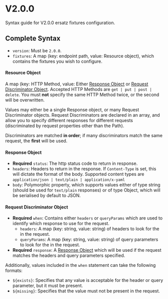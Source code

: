 # V2.0.0

Syntax guide for V2.0.0 ersatz fixtures configuration.

## Complete Syntax

* `version`: Must be `2.0.0`.
* `fixtures`: A map (key: endpoint path, value: Resource object), which contains the fixtures you wish to configure.

#### Resource Object

A map (key: HTTP Method, value: Either [Response Object](#response-object) or [Request Discriminator Object](#request-discriminator-object). Accepted HTTP Methods are `get | put | post | delete`. You must **not** specify the same HTTP Method twice, or the second will be overwritten.

Values may either be a single Response object, or many Request Discriminator objects. Request Discriminators are declared in an array, and allow you to specify different responses for different requests (discriminated by request properties other than the Path).

Discriminators are matched **in order**; if many discriminators match the same request, the **first** will be used.

#### Response Object

* **Required** `status`: The http status code to return in response.
* `headers`: Headers to return in the response. If `Content-Type` is set, this will dictate the format of the body. Supported content types are `application/json | text/plain | application/x-yaml`
* `body`: Polymorphic property, which supports values either of type string (should be used for `text/plain` responses) or of type Object, which will be serialised by default to JSON.

#### Request Discriminator Object

* **Required** `when`: Contains either `headers` or `queryParams` which are used to identify which response to use for the request.
   * `headers`: A map (key: string, value: string) of headers to look for the in the request.
   * `queryParams`: A map (key: string, value: string) of query parameters to look for the in the request.
* **Required** `response`: A [Response Object](#response-object) which will be used if the request matches the headers and query parameters specified.

Additionally, values included in the `when` statement can take the following formats:
* `${exists}`: Specifies that any value is acceptable for the header or query parameter, but it must be present.
* `${missing}`: Specifies that the value must not be present in the request.
